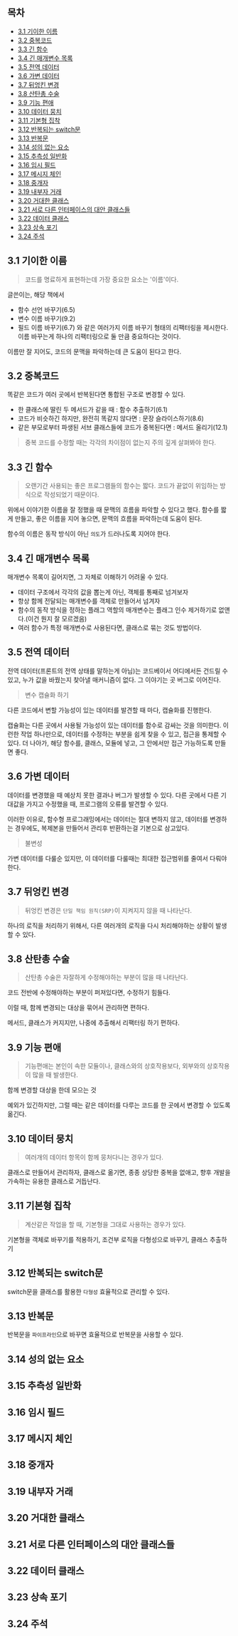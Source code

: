 ## 목차

- [3.1 기이한 이름](#31-기이한-이름)
- [3.2 중복코드](#32-중복코드)
- [3.3 긴 함수](#33-긴-함수)
- [3.4 긴 매개변수 목록](#34-긴-매개변수-목록)
- [3.5 전역 데이터](#35-전역-데이터)
- [3.6 가변 데이터](#36-가변-데이터)
- [3.7 뒤엉킨 변경](#37-뒤엉킨-변경)
- [3.8 산탄총 수술](#38-산탄총-수술)
- [3.9 기능 편애](#39-기능-편애)
- [3.10 데이터 뭉치](#310-데이터-뭉치)
- [3.11 기본형 집착](#311-기본형-집착)
- [3.12 반복되는 switch문](#312-반복되는-switch문)
- [3.13 반복문](#313-반복문)
- [3.14 성의 없는 요소](#314-성의-없는-요소)
- [3.15 추측성 일반화](#315-추측성-일반화)
- [3.16 임시 필드](#316-임시-필드)
- [3.17 메시지 체인](#317-메시지-체인)
- [3.18 중개자](#318-중개자)
- [3.19 내부자 거래](#319-내부자-거래)
- [3.20 거대한 클래스](#320-거대한-클래스)
- [3.21 서로 다른 인터페이스의 대안 클래스들](#321-서로-다른-인터페이스의-대안-클래스들)
- [3.22 데이터 클래스](#322-데이터-클래스)
- [3.23 상속 포기](#323-상속-포기)
- [3.24 주석](#324-주석)

## 3.1 기이한 이름

> 코드를 명료하게 표현하는데 가장 중요한 요소는 '이름'이다.

글쓴이는, 해당 책에서

- 함수 선언 바꾸기(6.5)
- 변수 이름 바꾸기(9.2)
- 필드 이름 바꾸기(6.7)
  와 같은 여러가지 이름 바꾸기 형태의 리팩터링을 제시한다.
  이름 바꾸는게 하나의 리팩터링으로 둘 만큼 중요하다는 것이다.

이름만 잘 지어도, 코드의 문맥을 파악하는데 큰 도움이 된다고 한다.

## 3.2 중복코드

똑같은 코드가 여러 곳에서 반복된다면 통합된 구조로 변경할 수 있다.

- 한 클래스에 딸린 두 메서드가 같을 때 : 함수 추출하기(6.1)
- 코드가 비슷하긴 하지만, 완전히 똑같지 않다면 : 문장 슬라이스하기(8.6)
- 같은 부모로부터 파생된 서브 클래스들에 코드가 중복된다면 : 메서드 올리기(12.1)

> 중복 코드를 수정할 때는 각각의 차이점이 없는지 주의 깊게 살펴봐야 한다.

## 3.3 긴 함수

> 오랜기간 사용되는 좋은 프로그램들의 함수는 짧다.
> 코드가 끝없이 위임하는 방식으로 작성되었기 때문이다.

위에서 이야기한 이름을 잘 정했을 때 문맥의 흐름을 파악할 수 있다고 했다.
함수를 짧게 만들고, 좋은 이름을 지어 놓으면, 문맥의 흐름을 파악하는데 도움이 된다.

함수의 이름은 동작 방식이 아닌 `의도`가 드러나도록 지어야 한다.

## 3.4 긴 매개변수 목록

매개변수 목록이 길어지면, 그 자체로 이해하기 어려울 수 있다.

- 데이터 구조에서 각각의 값을 뽑는게 아닌, 객체를 통째로 넘겨보자
- 항상 함께 전달되는 매개변수를 객체로 만들어서 넘겨자
- 함수의 동작 방식을 정하는 플래그 역할의 매개변수는 플래그 인수 제거하기로 없앤다.(이건 뭔지 잘 모르겠음)
- 여러 함수가 특정 매개변수로 사용된다면, 클래스로 묶는 것도 방법이다.

## 3.5 전역 데이터

전역 데이터(프론트의 전역 상태를 말하는게 아님)는 코드베이서 어디에서든 건드릴 수 있고, 누가 값을 바꿨는지 찾아낼 매커니즘이 없다.
그 이야기는 곳 버그로 이어진다.

> 변수 캡슐화 하기

다른 코드에서 변할 가능성이 있는 데이터를 발견할 때 마다, 캡슐화를 진행한다.

캡슐화는 다른 곳에서 사용될 가능성이 있는 데이터를 함수로 감싸는 것을 의미한다.
이런한 작업 하나만으로, 데이터를 수정하는 부분을 쉽게 찾을 수 있고, 접근을 통제할 수 있다.
더 나아가, 해당 함수를, 클래스, 모듈에 넣고, 그 안에서만 접근 가능하도록 만들면 좋다.

## 3.6 가변 데이터

데이터를 변경했을 때 예상치 못한 결과나 버그가 발생할 수 있다.
다른 곳에서 다른 기대값을 가지고 수정했을 때, 프로그램의 오류를 발견할 수 있다.

이러한 이유로, 함수형 프로그래밍에서는 데이터는 절대 변하지 않고, 데이터를 변경하는 경우에도, 복제본을 만들어서 관리후 반환하는걸 기본으로 삼고있다.

> 불변성

가변 데이터를 다룰순 있지만, 이 데이터를 다룰때는 최대한 접근범위를 줄여서 다뤄야한다.

## 3.7 뒤엉킨 변경

> 뒤엉킨 변경은 `단일 책임 원칙(SRP)`이 지켜지지 않을 때 나타난다.

하나의 로직을 처리하기 위해서, 다른 여러개의 로직을 다시 처리해야하는 상황이 발생할 수 있다.

## 3.8 산탄총 수술

> 산탄총 수술은 자잘하게 수정해야하는 부분이 많을 때 나타난다.

코드 전반에 수정해야하는 부분이 퍼져있다면, 수정하기 힘들다.

이럴 때, 함께 변경되는 대상을 묶어서 관리하면 편하다.

메서드, 클래스가 커지지만, 나중에 추출해서 리팩터링 하기 편하다.

## 3.9 기능 편애

> 기능편애는 본인이 속한 모듈이나, 클래스와의 상호작용보다, 외부와의 상호작용이 많을 때 발생한다.

함께 변경할 대상을 한데 모으는 것

예외가 있긴하지만, 그럴 때는 같은 데이터를 다루는 코드를 한 곳에서 변경할 수 있도록 옮긴다.

## 3.10 데이터 뭉치

> 여러개의 데이터 항목이 함께 뭉처다니는 경우가 있다.

클래스로 만들어서 관리하자,
클래스로 옮기면, 종종 상당한 중복을 없애고, 향후 개발을 가속하는 유용한 클래스로 거듭난다.

## 3.11 기본형 집착

> 계산같은 작업을 할 때, 기본형을 그대로 사용하는 경우가 있다.

기본형을 객체로 바꾸기를 적용하기,
조건부 로직을 다형성으로 바꾸기,
클래스 추출하기

## 3.12 반복되는 switch문

switch문을 클래스를 활용한 `다형성` 효율적으로 관리할 수 있다.

## 3.13 반복문

반복문을 `파이프라인`으로 바꾸면 효율적으로 반복문을 사용할 수 있다.

## 3.14 성의 없는 요소

## 3.15 추측성 일반화

## 3.16 임시 필드

## 3.17 메시지 체인

## 3.18 중개자

## 3.19 내부자 거래

## 3.20 거대한 클래스

## 3.21 서로 다른 인터페이스의 대안 클래스들

## 3.22 데이터 클래스

## 3.23 상속 포기

## 3.24 주석
